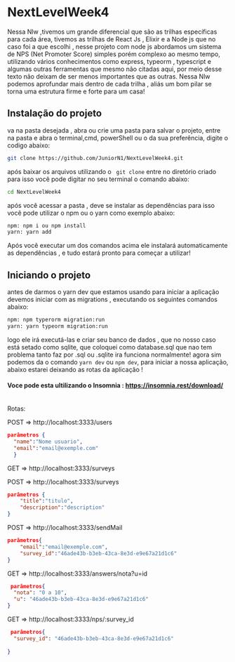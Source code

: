 # NextLevelWeek4
Nessa Nlw ,tivemos um grande diferencial que são as trilhas específicas para cada área, tivemos as trilhas de React Js , 
Elixir e a Node js que no caso foi a que escolhi , nesse projeto com node js abordamos um sistema de 
NPS (Net Promoter Score) simples porém complexo ao mesmo tempo, utilizando vários conhecimentos como express, typeorm , typescript 
e algumas outras ferramentas que mesmo não citadas aqui, por meio desse texto não deixam de ser menos importantes que as outras.
Nessa Nlw podemos aprofundar mais dentro de cada trilha , aliás um bom pilar se torna uma estrutura firme e forte para um casa!

## Instalação do projeto
	
  va na pasta desejada , abra ou crie uma pasta para salvar o projeto, entre na pasta e abra o terminal,cmd, 
  powerShell ou o da sua preferência, digite o codigo abaixo:
```bash
git clone https://github.com/JuniorN1/NextLevelWeek4.git
```
após baixar os arquivos utilizando o ``` git clone``` entre no diretório criado para isso você pode digitar no seu terminal o comando abaixo:

```bash
cd NextLevelWeek4
```

após você acessar a pasta , deve se instalar as dependências para isso você pode utilizar o npm ou o yarn como exemplo abaixo:

```bash
npm: npm i ou npm install
yarn: yarn add
```

Após você executar um dos comandos acima ele instalará automaticamente as dependências , e tudo estará pronto para começar a utilizar!

## Iniciando o projeto
antes de darmos o yarn dev que estamos usando para iniciar a aplicação devemos iniciar com as migrations , executando os seguintes comandos abaixo:

```bash
npm: npm typerorm migration:run
yarn: yarn typeorm migration:run
```

logo ele irá executá-las e criar seu banco de dados , que no nosso caso está setado como sqlite, 
que coloquei como database.sql que nao tem problema tanto faz por .sql ou .sqlite ira funciona normalmente!
agora sim podemos da o comando ```yarn dev``` ou ```npm dev```, para iniciar a nossa aplicação, abaixo estarei deixando as rotas da aplicação !
<br/>
#### Voce pode esta ultilizando o Insomnia : https://insomnia.rest/download/
<br/>
Rotas:

POST => http://localhost:3333/users
```json
parâmetros {
  "name":"Nome usuario",
  "email":"email@exemple.com"
  }
 ```
 
GET => http://localhost:3333/surveys


POST => http://localhost:3333/surveys
```json
parâmetros {	
	"title":"titulo",
	"description":"description"
}
```


POST => http://localhost:3333/sendMail
```json
parâmetros{
	"email":"email@exemple.com",
	"survey_id":"46ade43b-b3eb-43ca-8e3d-e9e67a21d1c6"	
}
```

GET => http://localhost:3333/answers/nota?u=id
```json
 parâmetros{
  "nota": "0 a 10",
  "u": "46ade43b-b3eb-43ca-8e3d-e9e67a21d1c6"
}
```

GET => http://localhost:3333/nps/:survey_id
```json
 parâmetros{
  "survey_id": "46ade43b-b3eb-43ca-8e3d-e9e67a21d1c6"
  
}
```
<br/>




